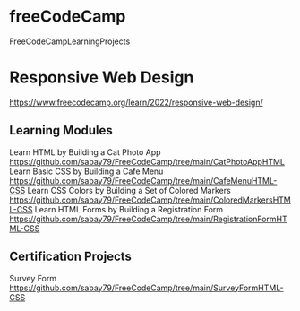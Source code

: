 # freeCodeCamp
FreeCodeCampLearningProjects

# Responsive Web Design
https://www.freecodecamp.org/learn/2022/responsive-web-design/

## Learning Modules
Learn HTML by Building a Cat Photo App https://github.com/sabay79/FreeCodeCamp/tree/main/CatPhotoAppHTML
Learn Basic CSS by Building a Cafe Menu https://github.com/sabay79/FreeCodeCamp/tree/main/CafeMenuHTML-CSS
Learn CSS Colors by Building a Set of Colored Markers https://github.com/sabay79/FreeCodeCamp/tree/main/ColoredMarkersHTML-CSS
Learn HTML Forms by Building a Registration Form https://github.com/sabay79/FreeCodeCamp/tree/main/RegistrationFormHTML-CSS

## Certification Projects
Survey Form https://github.com/sabay79/FreeCodeCamp/tree/main/SurveyFormHTML-CSS
